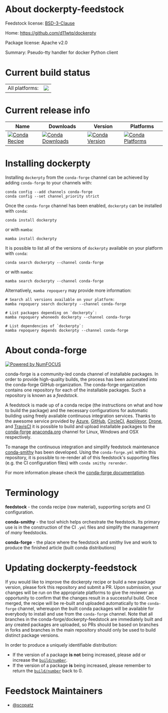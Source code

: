 About dockerpty-feedstock
=========================

Feedstock license: [BSD-3-Clause](https://github.com/conda-forge/dockerpty-feedstock/blob/main/LICENSE.txt)

Home: https://github.com/d11wtq/dockerpty

Package license: Apache v2.0

Summary: Pseudo-tty handler for docker Python client

Current build status
====================


<table><tr><td>All platforms:</td>
    <td>
      <a href="https://dev.azure.com/conda-forge/feedstock-builds/_build/latest?definitionId=4821&branchName=main">
        <img src="https://dev.azure.com/conda-forge/feedstock-builds/_apis/build/status/dockerpty-feedstock?branchName=main">
      </a>
    </td>
  </tr>
</table>

Current release info
====================

| Name | Downloads | Version | Platforms |
| --- | --- | --- | --- |
| [![Conda Recipe](https://img.shields.io/badge/recipe-dockerpty-green.svg)](https://anaconda.org/conda-forge/dockerpty) | [![Conda Downloads](https://img.shields.io/conda/dn/conda-forge/dockerpty.svg)](https://anaconda.org/conda-forge/dockerpty) | [![Conda Version](https://img.shields.io/conda/vn/conda-forge/dockerpty.svg)](https://anaconda.org/conda-forge/dockerpty) | [![Conda Platforms](https://img.shields.io/conda/pn/conda-forge/dockerpty.svg)](https://anaconda.org/conda-forge/dockerpty) |

Installing dockerpty
====================

Installing `dockerpty` from the `conda-forge` channel can be achieved by adding `conda-forge` to your channels with:

```
conda config --add channels conda-forge
conda config --set channel_priority strict
```

Once the `conda-forge` channel has been enabled, `dockerpty` can be installed with `conda`:

```
conda install dockerpty
```

or with `mamba`:

```
mamba install dockerpty
```

It is possible to list all of the versions of `dockerpty` available on your platform with `conda`:

```
conda search dockerpty --channel conda-forge
```

or with `mamba`:

```
mamba search dockerpty --channel conda-forge
```

Alternatively, `mamba repoquery` may provide more information:

```
# Search all versions available on your platform:
mamba repoquery search dockerpty --channel conda-forge

# List packages depending on `dockerpty`:
mamba repoquery whoneeds dockerpty --channel conda-forge

# List dependencies of `dockerpty`:
mamba repoquery depends dockerpty --channel conda-forge
```


About conda-forge
=================

[![Powered by
NumFOCUS](https://img.shields.io/badge/powered%20by-NumFOCUS-orange.svg?style=flat&colorA=E1523D&colorB=007D8A)](https://numfocus.org)

conda-forge is a community-led conda channel of installable packages.
In order to provide high-quality builds, the process has been automated into the
conda-forge GitHub organization. The conda-forge organization contains one repository
for each of the installable packages. Such a repository is known as a *feedstock*.

A feedstock is made up of a conda recipe (the instructions on what and how to build
the package) and the necessary configurations for automatic building using freely
available continuous integration services. Thanks to the awesome service provided by
[Azure](https://azure.microsoft.com/en-us/services/devops/), [GitHub](https://github.com/),
[CircleCI](https://circleci.com/), [AppVeyor](https://www.appveyor.com/),
[Drone](https://cloud.drone.io/welcome), and [TravisCI](https://travis-ci.com/)
it is possible to build and upload installable packages to the
[conda-forge](https://anaconda.org/conda-forge) [anaconda.org](https://anaconda.org/)
channel for Linux, Windows and OSX respectively.

To manage the continuous integration and simplify feedstock maintenance
[conda-smithy](https://github.com/conda-forge/conda-smithy) has been developed.
Using the ``conda-forge.yml`` within this repository, it is possible to re-render all of
this feedstock's supporting files (e.g. the CI configuration files) with ``conda smithy rerender``.

For more information please check the [conda-forge documentation](https://conda-forge.org/docs/).

Terminology
===========

**feedstock** - the conda recipe (raw material), supporting scripts and CI configuration.

**conda-smithy** - the tool which helps orchestrate the feedstock.
                   Its primary use is in the construction of the CI ``.yml`` files
                   and simplify the management of *many* feedstocks.

**conda-forge** - the place where the feedstock and smithy live and work to
                  produce the finished article (built conda distributions)


Updating dockerpty-feedstock
============================

If you would like to improve the dockerpty recipe or build a new
package version, please fork this repository and submit a PR. Upon submission,
your changes will be run on the appropriate platforms to give the reviewer an
opportunity to confirm that the changes result in a successful build. Once
merged, the recipe will be re-built and uploaded automatically to the
`conda-forge` channel, whereupon the built conda packages will be available for
everybody to install and use from the `conda-forge` channel.
Note that all branches in the conda-forge/dockerpty-feedstock are
immediately built and any created packages are uploaded, so PRs should be based
on branches in forks and branches in the main repository should only be used to
build distinct package versions.

In order to produce a uniquely identifiable distribution:
 * If the version of a package **is not** being increased, please add or increase
   the [``build/number``](https://docs.conda.io/projects/conda-build/en/latest/resources/define-metadata.html#build-number-and-string).
 * If the version of a package **is** being increased, please remember to return
   the [``build/number``](https://docs.conda.io/projects/conda-build/en/latest/resources/define-metadata.html#build-number-and-string)
   back to 0.

Feedstock Maintainers
=====================

* [@scopatz](https://github.com/scopatz/)

